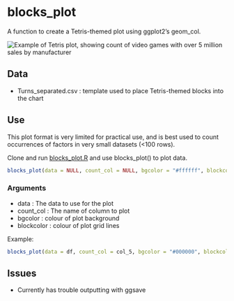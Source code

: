 blocks_plot
================

A function to create a Tetris-themed plot using ggplot2’s geom_col.

![Example of Tetris plot, showing count of video games with over 5
million sales by manufacturer](outputs/tetrisplotexample.png)

## Data

-   Turns_separated.csv : template used to place Tetris-themed blocks
    into the chart

## Use

This plot format is very limited for practical use, and is best used to
count occurrences of factors in very small datasets (\<100 rows).

Clone and run
<a href="https://github.com/filmicaesthetic/TetrisChart/blob/main/scripts/blocks_plot.R">blocks_plot.R</a>
and use blocks_plot() to plot data.

``` r
blocks_plot(data = NULL, count_col = NULL, bgcolor = "#ffffff", blockcolor = "#394d6e")
```

### Arguments

-   data : The data to use for the plot
-   count_col : The name of column to plot
-   bgcolor : colour of plot background
-   blockcolor : colour of plot grid lines

Example:

``` r
blocks_plot(data = df, count_col = col_5, bgcolor = "#000000", blockcolor = "grey")
```

## Issues

-   Currently has trouble outputting with ggsave

